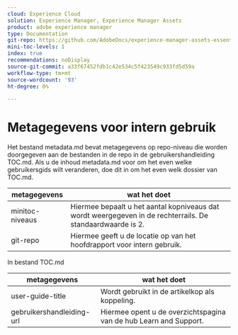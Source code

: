 ```yaml
---
cloud: Experience Cloud
solution: Experience Manager, Experience Manager Assets
product: adobe experience manager
type: Documentation
git-repo: https://github.com/AdobeDocs/experience-manager-assets-essentials.nl-NL
mini-toc-levels: 1
index: true
recommendations: noDisplay
source-git-commit: a33f67452fdb1c42e534c5f423549c933fd5d59a
workflow-type: tm+mt
source-wordcount: '93'
ht-degree: 0%

---
```



# Metagegevens voor intern gebruik

Het bestand metadata.md bevat metagegevens op repo-niveau die worden doorgegeven aan de bestanden in de repo in de gebruikershandleiding TOC.md. Als u de inhoud metadata.md voor om het even welke gebruikersgids wilt veranderen, doe dit in om het even welk dossier van TOC.md.

| metagegevens | wat het doet |
|--- |--- |
| minitoc-niveaus | Hiermee bepaalt u het aantal kopniveaus dat wordt weergegeven in de rechterrails. De standaardwaarde is 2. |
| git-repo | Hiermee geeft u de locatie op van het hoofdrapport voor intern gebruik. |

In bestand TOC.md

| metagegevens | wat het doet |
|--- |--- |
| user-guide-title | Wordt gebruikt in de artikelkop als koppeling. |
| gebruikershandleiding-url | Hiermee opent u de overzichtspagina van de hub Learn and Support. |
